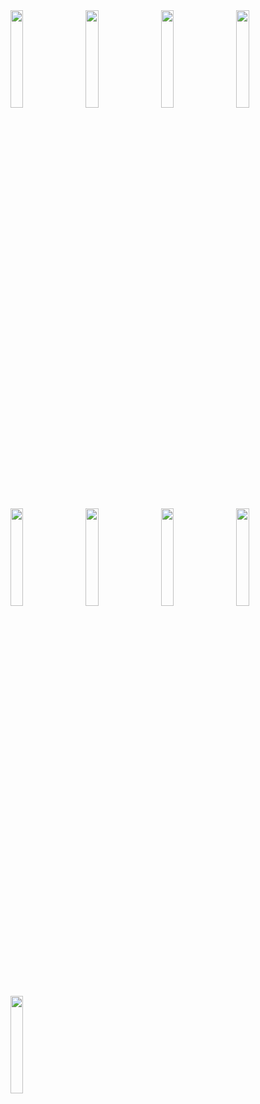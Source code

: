 <div>
<img src="https://user-images.githubusercontent.com/43914441/235364008-85441fba-065f-48c8-8e8c-2cd3487e5517.png"  width="20%" height="20%">
&nbsp;
&nbsp;
<img src="https://user-images.githubusercontent.com/43914441/235364010-ee0f11c2-22de-480c-89ea-683ea9b329c8.png"  width="20%" height="20%">
&nbsp;
&nbsp;
<img src="https://user-images.githubusercontent.com/43914441/235364014-9d693f89-a6cd-4341-a70a-a3f54babd35f.png"  width="20%" height="20%">
&nbsp;
&nbsp;
<img src="https://user-images.githubusercontent.com/43914441/235364017-c4b21da0-2fad-4563-be0b-99e4898ff6c7.png"  width="20%" height="20%">
&nbsp;
&nbsp;
</div>
&nbsp;
&nbsp;
<div>
<img src="https://user-images.githubusercontent.com/43914441/235364018-29d7f9b7-a3c9-46e3-acae-8f2859575b4e.png"  width="20%" height="20%">
&nbsp;
&nbsp;
<img src="https://user-images.githubusercontent.com/43914441/235364020-cc4dc221-819e-4ea6-b72e-f9963e02ae1b.png"  width="20%" height="20%">
&nbsp;
&nbsp;
<img src="https://user-images.githubusercontent.com/43914441/235364021-c25a90ba-13e4-4eaf-b2bf-baea3b573ed1.png"  width="20%" height="20%">
&nbsp;
&nbsp;
<img src="https://user-images.githubusercontent.com/43914441/235364023-cc4e6bdf-5cbc-43c1-8965-fdf398ec19ec.png"  width="20%" height="20%">
&nbsp;
&nbsp;
</div>

<img src="https://user-images.githubusercontent.com/43914441/235364024-2fd9d502-a1eb-40a2-a7cc-4df9344bc289.png"  width="20%" height="20%">
